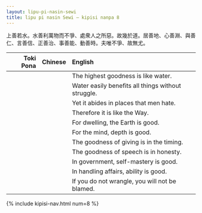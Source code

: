 ```yaml
---
layout: lipu-pi-nasin-sewi
title: lipu pi nasin Sewi — kipisi nanpa 8
---
```


上善若水。水善利萬物而不爭、處衆人之所惡。故幾於道。居善地、心善淵、與善仁、言善信、正善治、事善能、動善時。夫唯不爭、故無尤。

| Toki Pona | Chinese | English
|-:|:-:|:-
|  |  | The highest goodness is like water.
|  |  | Water easily benefits all things without struggle.
|  |  | Yet it abides in places that men hate.
|  |  | Therefore it is like the Way.
|  |  | For dwelling, the Earth is good.
|  |  | For the mind, depth is good.
|  |  | The goodness of giving is in the timing.
|  |  | The goodness of speech is in honesty.
|  |  | In government, self-mastery is good.
|  |  | In handling affairs, ability is good.
|  |  | If you do not wrangle, you will not be blamed.

{% include kipisi-nav.html num=8 %}

